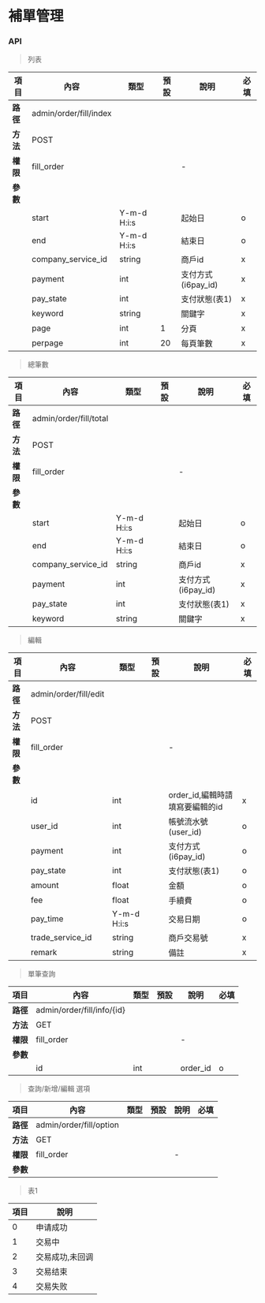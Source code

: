 # 補單管理

### API

> 列表

| 項目         | 內容                         | 類型         | 預設         | 說明                  | 必填  |
|-------------|-----------------------------|--------------|--------------|---------------------|-------|
| <b>路徑</b>  |admin/order/fill/index       |              |              |                     |      |
| <b>方法</b>  | POST                        |              |              |                     |      |
| <b>權限</b>  | fill_order                  |              |              |          -          |      |
| <b>參數</b>  |                             |              |              |                     |      |
|             | start                       |  Y-m-d H:i:s |              |        起始日        |   o  |
|             | end                         |  Y-m-d H:i:s |              |        結束日        |   o  |
|             | company_service_id          | string       |              |         商戶id       |   x  |
|             | payment                     | int          |              |   支付方式(i6pay_id)  |   x  |
|             | pay_state                   | int          |              |         支付狀態(表1)      |   x  |
|             | keyword                     | string       |              |         關鍵字       |   x  |
|             | page                        | int          |      1       |         分頁         |   x  |
|             | perpage                     | int          |      20      |         每頁筆數      |   x  |

> 總筆數

| 項目         | 內容                         | 類型         | 預設         | 說明                  | 必填  |
|-------------|-----------------------------|--------------|--------------|---------------------|-------|
| <b>路徑</b>  |admin/order/fill/total       |              |              |                     |      |
| <b>方法</b>  | POST                        |              |              |                     |      |
| <b>權限</b>  | fill_order                  |              |              |          -          |      |
| <b>參數</b>  |                             |              |              |                     |      |
|             | start                       |  Y-m-d H:i:s |              |        起始日        |   o  |
|             | end                         |  Y-m-d H:i:s |              |        結束日        |   o  |
|             | company_service_id          | string       |              |         商戶id       |   x  |
|             | payment                     | int          |              |   支付方式(i6pay_id)  |   x  |
|             | pay_state                   | int          |              |         支付狀態(表1)      |   x  |
|             | keyword                     | string       |              |         關鍵字       |   x  |

> 編輯

| 項目         | 內容                         | 類型         | 預設         | 說明                  | 必填  |
|-------------|-----------------------------|--------------|--------------|---------------------|-------|
| <b>路徑</b>  |admin/order/fill/edit       |              |              |                     |      |
| <b>方法</b>  | POST                        |              |              |                     |      |
| <b>權限</b>  | fill_order                  |              |              |          -          |      |
| <b>參數</b>  |                             |              |              |                     |      |
|             | id                          | int          |              | order_id,編輯時請填寫要編輯的id       |   x  |
|             | user_id                  |  int |              |        帳號流水號(user_id)        |   o  |
|             | payment                     | int          |              |   支付方式(i6pay_id)  |   o  |
|             | pay_state                   | int          |              |         支付狀態(表1)      |   o  |
|             | amount                    |  float |              |        金額        |   o  |
|             | fee          | float       |              |         手續費       |   o  |
|             | pay_time                     | Y-m-d H:i:s       |              |         交易日期       |   o  |
|             | trade_service_id                     | string       |              |         商戶交易號       |   x  |
|             | remark                     | string       |              |         備註       |   x  |

> 單筆查詢

| 項目         | 內容                         | 類型         | 預設         | 說明                  | 必填  |
|-------------|-----------------------------|--------------|--------------|---------------------|-------|
| <b>路徑</b>  |admin/order/fill/info/{id}       |              |              |                     |      |
| <b>方法</b>  | GET                        |              |              |                     |      |
| <b>權限</b>  | fill_order                  |              |              |          -          |      |
| <b>參數</b>  |                             |              |              |                     |      |
|             | id                          | int          |              | order_id       |   o  |

> 查詢/新增/編輯 選項

| 項目         | 內容                         | 類型         | 預設         | 說明                  | 必填  |
|-------------|-----------------------------|--------------|--------------|---------------------|-------|
| <b>路徑</b>  |admin/order/fill/option       |              |              |                     |      |
| <b>方法</b>  | GET                        |              |              |                     |      |
| <b>權限</b>  | fill_order                  |              |              |          -          |      |
| <b>參數</b>  |                             |              |              |                     |      |

> 表1

| 項目         |  說明 |
|-------------|------|
| 0  |  申请成功    |   
| 1  |  交易中    |    
| 2  |  交易成功,未回调    |   
| 3  |  交易结束    |    
| 4  |  交易失败    |   
